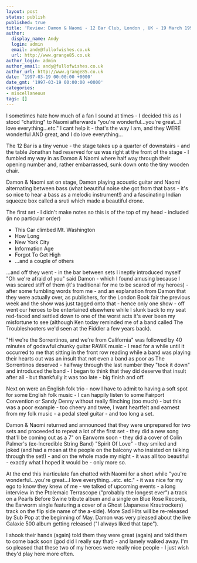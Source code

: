 ```yaml
---
layout: post
status: publish
published: true
title: 'Review: Damon & Naomi - 12 Bar Club, London , UK - 19 March 1997'
author:
  display_name: Andy
  login: admin
  email: andy@fullofwishes.co.uk
  url: http://www.grange85.co.uk
author_login: admin
author_email: andy@fullofwishes.co.uk
author_url: http://www.grange85.co.uk
date: '1997-03-19 00:00:00 +0000'
date_gmt: '1997-03-19 00:00:00 +0000'
categories:
- miscellaneous
tags: []
---
```

<p>I sometimes hate how much of a fan I sound at times - I decided this as I stood "chatting" to Naomi afterwards "you're wonderful...you're great...I love everything...etc." I cant help it - that's the way I am, and they WERE wonderful AND great, and I do love everything...</p>
<p>The 12 Bar is a tiny venue - the stage takes up a quarter of downstairs - and the table Jonathan had reserved for us was right at the front of the stage - I fumbled my way in as Damon & Naomi where half way through their opening number and, rather embarrassed, sunk down onto the tiny wooden chair.</p>
<p>Damon & Naomi sat on stage, Damon playing acoustic guitar and Naomi alternating between bass (what beautiful noise she got from that bass - it's so nice to hear a bass as a melodic instrument!) and a fascinating Indian squeeze box called a sruti which made a beautiful drone.</p>
<p>The first set - I didn't make notes so this is of the top of my head - included (in no particular order)</p>
<ul>
<li>This Car climbed Mt. Washington</li>
<li>How Long</li>
<li>New York City</li>
<li>Information Age</li>
<li>Forgot To Get High</li>
<li>...and a couple of others</li>
</ul>
<p>...and off they went - in the bar between sets I ineptly introduced myself "Oh we're afraid of you" said Damon - which I found amusing because I was scared stiff of them (it's traditional for me to be scared of my heroes) - after some fumbling words from me - and an explanation from Damon that they were actually over, as publishers, for the London Book fair the previous week and the show was just tagged onto that - hence only one show - off went our heroes to be entertained elsewhere while I slunk back to my seat red-faced and settled down to one of the worst acts it's ever been my misfortune to see (although Ken today reminded me of a band called The Troubleshooters we'd seen at the Fiddler a few years back).</p>
<p>"Hi we're the Sorrentinos, and we're from California" was followed by 40 minutes of godawful chunky guitar RAWK music - I read for a while until it occurred to me that sitting in the front row reading while a band was playing their hearts out was an insult that not even a band as poor as The Sorrentinos deserved - halfway through the last number they "took it down" and introduced the band - I began to think that they did deserve that insult after all - but thankfully it was too late - big finish and off.</p>
<p>Next on were an English folk trio - now I have to admit to having a soft spot for some English folk music - I can happily listen to some Fairport Convention or Sandy Denny without really flinching (too much) - but this was a poor example - too cheery and twee, I want heartfelt and earnest from my folk music - a pedal steel guitar - and too long a set.</p>
<p>Damon & Naomi returned and announced that they were unprepared for two sets and proceeded to repeat a lot of the first set - they did a new song that'll be coming out as a 7" on Earworm soon - they did a cover of Colin Palmer's (ex-Incredible String Band) "Spirit Of Love" - they smiled and joked (and had a moan at the people on the balcony who insisted on talking through the set!) - and on the whole made my night - it was all too beautiful - exactly what I hoped it would be - only more so.</p>
<p>At the end this inarticulate fan chatted with Naomi for a short while "you're wonderful...you're great...I love everything...etc. etc." - it was nice for my ego to know they knew of me - we talked of upcoming events - a long interview in the Ptolemaic Terrascope ("probably the longest ever") a track on a Pearls Before Swine tribute album and a single on Blue Rose Records, the Earworm single featuring a cover of a Ghost (Japanese Krautrockers) track on the flip side name of the a-side). More Sad Hits will be re-released by Sub Pop at the beginning of May. Damon was very pleased about the live Galaxie 500 album getting released ("I always liked that tape").</p>
<p>I shook their hands (again) told them they were great (again) and told them to come back soon (god did I really say that) - and lamely walked away. I'm so pleased that these two of my heroes were really nice people - I just wish they'd play here more often.</p>
